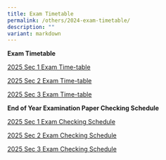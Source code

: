 ```yaml
---
title: Exam Timetable
permalink: /others/2024-exam-timetable/
description: ""
variant: markdown
---
```

**Exam Timetable**

<a href="/files/Exam TT/Sec_1_3_EYE_TT_2025_S1.pdf" rel="noopener noreferrer nofollow" target="_blank">2025 Sec 1  Exam Time-table</a>

<a href="/files/Exam TT/Sec_1_3_EYE_TT_2025_S2.pdf" rel="noopener noreferrer nofollow" target="_blank">2025 Sec 2 Exam Time-table</a>

<a href="/files/Exam TT/Sec_1_3_EYE_TT_2025_S3.pdf" rel="noopener noreferrer nofollow" target="_blank">2025 Sec 3 Exam Time-table</a>


**End of Year Examination Paper Checking Schedule**

<a href="2025_EYE_Paper_Checking_Schedule__S1_.pdf" rel="noopener noreferrer nofollow" target="_blank">2025 Sec 1 Exam Checking Schedule</a>

<a href="/files/Exam TT/2025_EYE_Paper_Checking_Schedule__S2_.pdf" rel="noopener noreferrer nofollow" target="_blank">2025 Sec 2 Exam Checking Schedule</a>

<a href="/files/Exam TT/2025_EYE_Paper_Checking_Schedule__S3_.pdf" rel="noopener noreferrer nofollow" target="_blank">2025 Sec 3 Exam Checking Schedule</a>